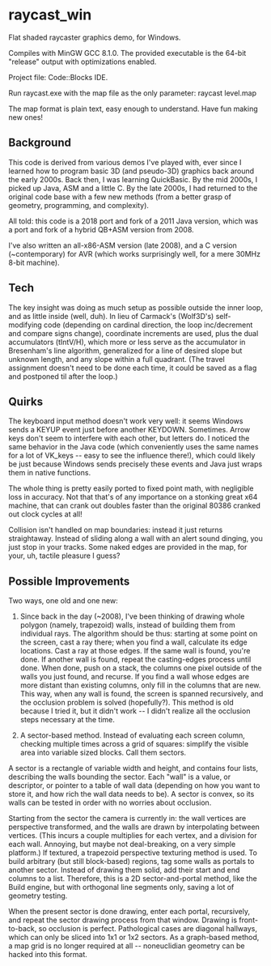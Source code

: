 # raycast_win
Flat shaded raycaster graphics demo, for Windows.

Compiles with MinGW GCC 8.1.0.  The provided executable is the 64-bit "release" output with optimizations enabled.

Project file: Code::Blocks IDE.

Run raycast.exe with the map file as the only parameter:
raycast level.map

The map format is plain text, easy enough to understand.  Have fun making new ones!

Background
-----------
This code is derived from various demos I've played with, ever since I learned how to program basic 3D (and pseudo-3D) graphics back around the early 2000s.  Back then, I was learning QuickBasic.  By the mid 2000s, I picked up Java, ASM and a little C.  By the late 2000s, I had returned to the original code base with a few new methods (from a better grasp of geometry, programming, and complexity).

All told: this code is a 2018 port and fork of a 2011 Java version, which was a port and fork of a hybrid QB+ASM version from 2008.

I've also written an all-x86-ASM version (late 2008), and a C version (~contemporary) for AVR (which works surprisingly well, for a mere 30MHz 8-bit machine).

Tech
-----
The key insight was doing as much setup as possible outside the inner loop, and as little inside (well, duh).  In lieu of Carmack's (Wolf3D's) self-modifying code (depending on cardinal direction, the loop inc/decrement and compare signs change), coordinate increments are used, plus the dual accumulators (tIntV/H), which more or less serve as the accumulator in Bresenham's line algorithm, generalized for a line of desired slope but unknown length, and any slope within a full quadrant.  (The travel assignment doesn't need to be done each time, it could be saved as a flag and postponed til after the loop.)

Quirks
-------
The keyboard input method doesn't work very well: it seems Windows sends a KEYUP event just before another KEYDOWN.  Sometimes.  Arrow keys don't seem to interfere with each other, but letters do.  I noticed the same behavior in the Java code (which conveniently uses the same names for a lot of VK_keys -- easy to see the influence there!), which could likely be just because Windows sends precisely these events and Java just wraps them in native functions.

The whole thing is pretty easily ported to fixed point math, with negligible loss in accuracy.  Not that that's of any importance on a stonking great x64 machine, that can crank out doubles faster than the original 80386 cranked out clock cycles at all!

Collision isn't handled on map boundaries: instead it just returns straightaway.  Instead of sliding along a wall with an alert sound dinging, you just stop in your tracks.  Some naked edges are provided in the map, for your, uh, tactile pleasure I guess?

Possible Improvements
----------------------
Two ways, one old and one new:
1. Since back in the day (~2008), I've been thinking of drawing whole polygon (namely, trapezoid) walls, instead of building them from individual rays.  The algorithm should be thus: starting at some point on the screen, cast a ray there; when you find a wall, calculate its edge locations.  Cast a ray at those edges.  If the same wall is found, you're done.  If another wall is found, repeat the casting-edges process until done.  When done, push on a stack, the columns one pixel outside of the walls you just found, and recurse.  If you find a wall whose edges are more distant than existing columns, only fill in the columns that are new.  This way, when any wall is found, the screen is spanned recursively, and the occlusion problem is solved (hopefully?).
This method is old because I tried it, but it didn't work -- I didn't realize all the occlusion steps necessary at the time.

2. A sector-based method.  Instead of evaluating each screen column, checking multiple times across a grid of squares: simplify the visible area into variable sized blocks.  Call them sectors.

A sector is a rectangle of variable width and height, and contains four lists, describing the walls bounding the sector.  Each "wall" is a value, or descriptor, or pointer to a table of wall data (depending on how you want to store it, and how rich the wall data needs to be).  A sector is convex, so its walls can be tested in order with no worries about occlusion.

Starting from the sector the camera is currently in: the wall vertices are perspective transformed, and the walls are drawn by interpolating between vertices.  (This incurs a couple multiplies for each vertex, and a division for each wall.  Annoying, but maybe not deal-breaking, on a very simple platform.)  If textured, a trapezoid perspective texturing method is used.  To build arbitrary (but still block-based) regions, tag some walls as portals to another sector.  Instead of drawing them solid, add their start and end columns to a list.  Therefore, this is a 2D sector-and-portal method, like the Build engine, but with orthogonal line segments only, saving a lot of geometry testing.

When the present sector is done drawing, enter each portal, recursively, and repeat the sector drawing process from that window.  Drawing is front-to-back, so occlusion is perfect.  Pathological cases are diagonal hallways, which can only be sliced into 1x1 or 1x2 sectors.  As a graph-based method, a map grid is no longer required at all -- noneuclidian geometry can be hacked into this format.
